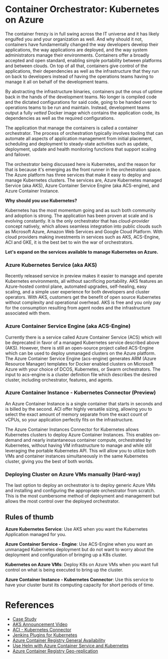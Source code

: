 # Container Orchestrator: Kubernetes on Azure

The container frenzy is in full swing across the IT universe and it has likely engulfed you and your organization as well. And why should it not, containers have fundamentally changed the way developers develop their applications, the way applications are deployed, and the way system administrators manage their environments. Containers offer a broadly accepted and open standard, enabling simple portability between platforms and between clouds. On top of all that, containers give control of the applications, their dependencies as well as the infrastructure that they run on back to developers instead of having the operations teams having to manage it all on behalf of the development teams. 

By abstracting the infrastructure binaries, containers put the onus of uptime back in the hands of the development teams. No longer is compiled code and the dictated configurations for said code, going to be handed over to operations teams to be run and maintain. Instead, development teams output a fully *vetted* Docker image which contains the application code, its dependencies as well as the required configurations. 

The application that manage the containers is called a container orchestrator. The process of orchestration typically involves tooling that can automate all aspects of application management from initial placement, scheduling and deployment to steady-state activities such as update, deployment, update and health monitoring functions that support scaling and failover.

The orchestrator being discussed here is Kubernetes, and the reason for that  is because it's emerging as the front runner in the orchestration space. The Azure platform has three services that make it easy to deploy and manage Kubernetes clusters. The services are, Azure Kubernetes managed Service (aka AKS), Azure Container Service Engine (aka ACS-engine), and Azure Container Instance.

**Why should you use Kubernetes?**

Kubernetes has the most momentum going and as such both community and adoption is strong. The application has been proven at scale and is evolving constantly. It is the only orchestrator that has *cloud-provider* concept natively, which allows seamless integration into public clouds such as Microsoft Azure, Amazon Web Services and Google Cloud Platform. With cloud providers making investments in services such as AKS, ACS-Engine, ACI and GKE, it is the best bet to win the war of orchestrators.

**Let's expand on the services available to manage Kubernetes on Azure.**
### Azure Kubernetes Service (aka AKS)
Recently released service in preview makes it easier to manage and operate Kubernetes environments, all without sacrificing portability. AKS features an Azure-hosted control plane, automated upgrades, self-healing, easy scaling, and a simple user experience for both developers and cluster operators. With AKS, customers get the benefit of open source Kubernetes without complexity and operational overhead. AKS is free and you only pay for the consumption resulting from agent nodes and the infrastructure associated with them.

### Azure Container Service Engine (aka ACS-Engine)
Currently there is a service called Azure Container Service (ACS) which will be deprecated in favor of a managed Kubernetes service described above (AKS). However, there is still an open-source project called ACS-Engine which can be used to deploy unmanaged clusters on the Azure platform. The Azure Container Service Engine (acs-engine) generates ARM (Azure Resource Manager) templates for Docker enabled clusters on Microsoft Azure with your choice of DCOS, Kubernetes, or Swarm orchestrators. The input to acs-engine is a cluster definition file which describes the desired cluster, including orchestrator, features, and agents. 

### Azure Container Instance - Kubernetes Connector (Preview)
An Azure Container Instance is a single container that starts in seconds and is billed by the second. ACI offer highly versatile sizing, allowing you to select the exact amount of memory separate from the exact count of vCPUs, so your application perfectly fits on the infrastructure. 

The Azure Container Instances Connector for Kubernetes allows Kubernetes clusters to deploy Azure Container Instances. This enables on-demand and nearly instantaneous container compute, orchestrated by Kubernetes, without having VM infrastructure to manage and while still leveraging the portable Kubernetes API. This will allow you to utilize both VMs and container instances simultaneously in the same Kubernetes cluster, giving you the best of both worlds.

### Deploying Cluster on Azure VMs manually (Hard-way)
The last option to deploy an orchestrator is to deploy generic Azure VMs and installing and configuring the appropriate orchestrator from scratch. This is the most cumbersome method of deployment and management but allows the most control over the deployed orchestrator. 

## Rules of thumb

**Azure Kubernetes Service**: Use AKS when you want the Kubernetes Application managed for you. 

**Azure Container Service - Engine**: Use ACS-Engine when you want an unmanaged Kubernetes deployment but do not want to worry about the deployment and configuration of bringing up a K8s cluster.

**Kubernetes on Azure VMs**: Deploy K8s on Azure VMs when you want full control on what is being executed to bring up the cluster.

**Azure Container Instance - Kubernetes Connector**: Use this service to have your cluster burst its computing capacity for short periods of time.

# References
* [Case Study](https://azure.microsoft.com/en-us/resources/videos/docker-metlife/) 
* [AKS Announcement Video](https://azure.microsoft.com/en-us/resources/videos/azure-friday-managed-kubernetes-in-azure-container-service-aks/)
* [ACI - Kubernetes Connector](https://azure.microsoft.com/en-us/resources/videos/using-kubernetes-with-azure-container-instances/)
* [Jenkins Plugins for Kubernetes](https://azure.microsoft.com/en-us/resources/videos/azure-friday-jenkins-plugins-for-kubernetes/)
* [Azure Container Registry General Availability](https://azure.microsoft.com/en-us/resources/videos/azure-container-registry-general-availability/)
* [Use Helm with Azure Container Service and Kubernetes
](https://azure.microsoft.com/en-us/resources/videos/use-helm-with-azure-container-service-and-kubernetes/)
* [Azure Container Registry Geo-replication
](https://azure.microsoft.com/en-us/resources/videos/azure-friday-azure-container-registry-geo-replication/)